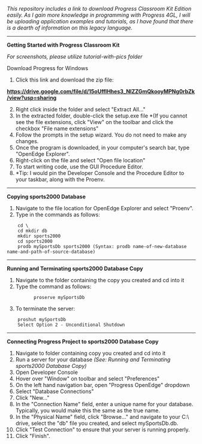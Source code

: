 
*This repository includes a link to download Progress Classroom Kit Edition easily. As I gain more knowledge in programming with Progress 4GL, I will be uploading application examples and tutorials, as I have found that there is a dearth of information on this legacy language.*

---------------------------------------------------------------------------------------------------------------------------------------
**Getting Started with Progress Classroom Kit**

*For screenshots, please utilize tutorial-with-pics folder*

Download Progress for Windows 
1.	Click this link and download the zip file: 

**https://drive.google.com/file/d/15oUffIHhes3_NIZZGmQkooyMPNg0rbZk/view?usp=sharing**

2.	Right click inside the folder and select "Extract All..."
3.	In the extracted folder, double-click the setup.exe file *(If you cannot see the file extensions, click "View" on the toolbar and click the checkbox "File name extensions" 
4.	Follow the prompts in the setup wizard. You do not need to make any changes. 
5.	Once the program is downloaded, in your computer's search bar, type "OpenEdge Explorer". 
6.	Right-click on the file and select "Open file location" 
7.	To start writing code, use the GUI Procedure Editor. 
8.	*Tip: I would pin the Developer Console and the Procedure Editor to your taskbar, along with the Proenv.

-------------------------------------------------------------------------------------------------------------------------------------

**Copying sports2000 Database** 

1. Navigate to the file location for OpenEdge Explorer and select "Proenv".
2. Type in the commands as follows:
```
    cd \
    cd mkdir db
    mkdir sports2000
    cd sports2000 
    prodb mySportsDb sports2000 (Syntax: prodb name-of-new-database name-and-path-of-source-database)
   ```
-------------------------------------------------------------------------------------------------------------------------------------

**Running and Terminating sports2000 Database Copy**

1. Navigate to the folder containing the copy you created and cd into it 
2. Type the command as follows: 
```
	      proserve mySportsDb
  ```
3. To terminate the server:
```
	proshut mySportsDb
	Select Option 2 - Unconditional Shutdown
```
 
---------------------------------------------------------------------------------------------------------------------------------------

**Connecting Progress Project to sports2000 Database Copy**

1. Navigate to folder containing copy you created and cd into it 
2. Run a server for your database *(See: Running and Terminating sports2000 Database Copy)*
3. Open Developer Console 
4. Hover over "Window" on toolbar and select "Preferences" 
5. On the left hand navigation bar, open "Progress OpenEdge" dropdown
6. Select "Database Connections" 
7. Click "New..."
8. In the "Connection Name" field, enter a unique name for your database. Typically, you would make this the same as the true name.
9. In the "Physical Name" field, click "Browse..." and navigate to your C:\ drive, select the "db" file you created, and select mySportsDb.db.
10. Click "Test Connection" to ensure that your server is running properly. 
11. Click "Finish".
